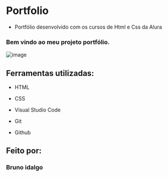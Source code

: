 # Portfolio

* Portfólio desenvolvido com os cursos de Html e Css da Alura

### Bem vindo ao meu projeto portfólio.

![image](https://user-images.githubusercontent.com/114194860/220438844-1f83a89b-b311-4afb-aae1-7e026fd2fd7a.png)

## Ferramentas utilizadas:

* HTML

* CSS

* Visual Studio Code

* Git

* Github

## Feito por:

### Bruno idalgo ###

